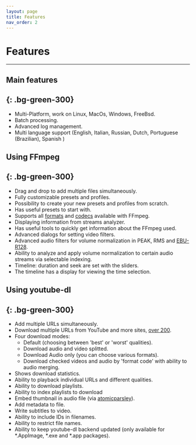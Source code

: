 ```yaml
---
layout: page
title: Features
nav_order: 2
---
```

# Features
---

## Main features
{: .bg-green-300}
---
- Multi-Platform, work on Linux, MacOs, Windows, FreeBsd.
- Batch processing.
- Advanced log management.
- Multi language support (English, Italian, Russian, Dutch, Portuguese (Brazilian), Spanish )

## Using FFmpeg
{: .bg-green-300}
---
- Drag and drop to add multiple files simultaneously.
- Fully customizable presets and profiles.
- Possibility to create your new presets and profiles from scratch.
- Has useful presets to start with.
- Supports all [formats](https://ffmpeg.org/ffmpeg-formats.html) and [codecs](https://ffmpeg.org/ffmpeg-codecs.html) available with FFmpeg.
- Displaying information from streams analyzer.
- Has useful tools to quickly get information about the FFmpeg used.
- Advanced dialogs for setting video filters.
- Advanced audio filters for volume normalization in PEAK, RMS and [EBU-R128](http://ffmpeg.org/ffmpeg-filters.html#loudnorm). 
- Ability to analyze and apply volume normalization to certain audio streams via selectable indexing.
- Timeline: duration and seek are set with the sliders.
- The timeline has a display for viewing the time selection.

## Using youtube-dl
{: .bg-green-300}
---
- Add multiple URLs simultaneously.
- Download multiple URLs from YouTube and more sites, 
[over 200](http://ytdl-org.github.io/youtube-dl/supportedsites.html).
- Four download modes:
    - Default (choosing between 'best' or 'worst' qualities).
    - Download audio and video splitted.
    - Download Audio only (you can choose various formats).
    - Download checked videos and audio by 'format code' with ability to audio merging.
- Shows download statistics.
- Ability to playback individual URLs and different qualities.
- Ability to download playlists.
- Ability to index playlists to download
- Embed thumbnail in audio file (via [atomicparsley](http://atomicparsley.sourceforge.net/)).
- Add metadata to file.
- Write subtitles to video.
- Ability to include IDs in filenames. 
- Ability to restrict file names.
- Ability to keep youtube-dl backend updated (only available for *.AppImage, *.exe and *.app packages).

